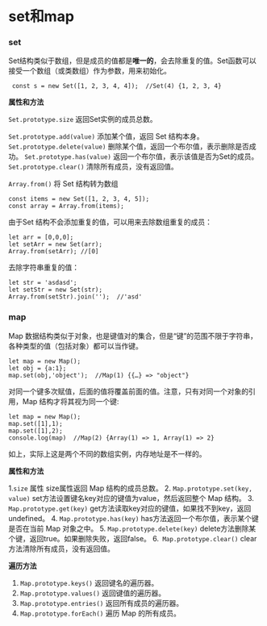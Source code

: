 set和map
===
###  set
 Set结构类似于数组，但是成员的值都是**唯一的**，会去除重复的值。Set函数可以接受一个数组（或类数组）作为参数，用来初始化。
```
 const s = new Set([1, 2, 3, 4, 4]);  //Set(4) {1, 2, 3, 4}
```

**属性和方法**

`Set.prototype.size`
返回Set实例的成员总数。

`Set.prototype.add(value)`
添加某个值，返回 Set 结构本身。
`Set.prototype.delete(value)`
删除某个值，返回一个布尔值，表示删除是否成功。
`Set.prototype.has(value)`
返回一个布尔值，表示该值是否为Set的成员。
`Set.prototype.clear()`
清除所有成员，没有返回值。

`Array.from()`
将 Set 结构转为数组
```
const items = new Set([1, 2, 3, 4, 5]);
const array = Array.from(items);
```
由于Set 结构不会添加重复的值，可以用来去除数组重复的成员：
```
let arr = [0,0,0];
let setArr = new Set(arr);
Array.from(setArr); //[0]
```
去除字符串重复的值：
```
let str = 'asdasd';
let setStr = new Set(str);
Array.from(setStr).join('');  //'asd'
```
###  map
Map 数据结构类似于对象，也是键值对的集合，但是“键”的范围不限于字符串，各种类型的值（包括对象）都可以当作键。
```
let map = new Map();
let obj = {a:1};
map.set(obj,'object');  //Map(1) {{…} => "object"}
```
对同一个键多次赋值，后面的值将覆盖前面的值。注意，只有对同一个对象的引用，Map 结构才将其视为同一个键:
```
let map = new Map();
map.set([1],1);
map.set([1],2);
console.log(map)  //Map(2) {Array(1) => 1, Array(1) => 2}
```
如上，实际上这是两个不同的数组实例，内存地址是不一样的。

**属性和方法**

1.`size` 属性
size属性返回 Map 结构的成员总数。
2. `Map.prototype.set(key, value)`
set方法设置键名key对应的键值为value，然后返回整个 Map 结构。
3. `Map.prototype.get(key)`
get方法读取key对应的键值，如果找不到key，返回undefined。
4. `Map.prototype.has(key)`
has方法返回一个布尔值，表示某个键是否在当前 Map 对象之中。
5. `Map.prototype.delete(key)`
delete方法删除某个键，返回true。如果删除失败，返回false。
6.` Map.prototype.clear()`
clear方法清除所有成员，没有返回值。

**遍历方法** 

1. `Map.prototype.keys()`  返回键名的遍历器。
2. `Map.prototype.values()`  返回键值的遍历器。
3. `Map.prototype.entries()`  返回所有成员的遍历器。
4. `Map.prototype.forEach()`  遍历 Map 的所有成员。